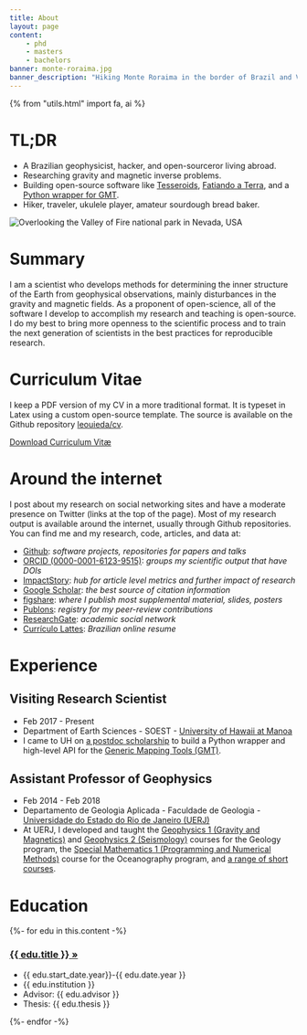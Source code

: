 ```yaml
---
title: About
layout: page
content:
    - phd
    - masters
    - bachelors
banner: monte-roraima.jpg
banner_description: "Hiking Monte Roraima in the border of Brazil and Venezuela."
---
```



{% from "utils.html" import fa, ai %}

# TL;DR

<div class="row">
<div class="col-md-6">
<ul>
<li>A Brazilian geophysicist, hacker, and open-sourceror living abroad.</li>
<li>Researching gravity and magnetic inverse problems.</li>
<li>Building open-source software like
    <a href="http://www.tesseroids.org">Tesseroids</a>,
    <a href="https://www.fatiando.org">Fatiando a Terra</a>,
    and a <a href="https://www.pygmt.org">Python wrapper for GMT</a>.
</li>
<li>Hiker, traveler, ukulele player, amateur sourdough bread baker.</li>
</ul>
</div>
<div class="col-md-6">
<img src="/images/banner/valley-of-fire.jpg"
     title="Overlooking the Valley of Fire national park in Nevada, USA"
     style="">
</div>
</div>

# Summary

I am a scientist who develops methods for determining the inner structure of the Earth
from geophysical observations, mainly disturbances in the gravity and magnetic fields.
As a proponent of open-science, all of the software I develop to
accomplish my research and teaching is open-source.
I do my best to bring more openness to the scientific process and to train the next
generation of scientists in the best practices for reproducible research.

# Curriculum Vitae

I keep a PDF version of my CV in a more traditional format.
It is typeset in Latex using a custom open-source template.
The source is available on the Github repository
[leouieda/cv](https://github.com/leouieda/cv).

[<i class="fa fa-file-pdf-o"></i> Download Curriculum Vitæ ](https://github.com/leouieda/cv/raw/pdf/leonardo_uieda_cv.pdf)


# Around the internet

I post about my research on social networking sites and have a moderate
presence on Twitter (links at the top of the page).
Most of my research output is available around the internet, usually through
Github repositories.
You can find me and my research, code, articles, and data at:

<ul class="fa-ul">

<li><i class="fa-li fa fa-github fa-fw"></i>
<a href="https://github.com/leouieda">Github</a>:
<em>software projects, repositories for papers and talks</em>
</li>

<li><i class="fa-li ai ai-orcid fa-fw"></i>
<a href="http://orcid.org/0000-0001-6123-9515">ORCID (0000-0001-6123-9515)</a>:
<em>groups my scientific output that have DOIs</em>
</li>

<li><i class="fa-li ai ai-impactstory fa-fw"></i>
<a href="https://impactstory.org/u/0000-0001-6123-9515">ImpactStory</a>:
<em>hub for article level metrics and further impact of research</em>
</li>

<li><i class="fa-li ai ai-google-scholar fa-fw"></i>
<a href="http://scholar.google.com.br/citations?user=qfmPrUEAAAAJ">Google Scholar</a>:
<em>the best source of citation information</em>
</li>

<li><i class="fa-li ai ai-figshare fa-fw"></i>
<a href="http://figshare.com/authors/Leonardo%20Uieda/97471">figshare</a>:
<em>where I publish most supplemental material, slides, posters</em>
</li>

<li><i class="fa-li ai ai-publons fa-fw"></i>
<a href="https://publons.com/a/1328468/">Publons</a>:
<em>registry for my peer-review contributions</em>
</li>

<li><i class="fa-li ai ai-researchgate fa-fw"></i>
<a href="https://www.researchgate.net/profile/Leonardo_Uieda">ResearchGate</a>:
<em>academic social network</em>
</li>

<li><i class="fa-li ai ai-lattes fa-fw"></i>
<a href="http://lattes.cnpq.br/8939551682050504">Currículo Lattes</a>:
<em>Brazilian online resume</em>
</li>

</ul>


# Experience

## Visiting Research Scientist

<ul class="fa-ul">
    <li><i class="fa-li fa fa-calendar fa-fw"></i>
        Feb 2017 - Present
    </li>
    <li><i class="fa-li fa fa-university fa-fw"></i>
        Department of Earth Sciences -
        SOEST -
        <a href="http://www.soest.hawaii.edu/GG/index.html">University of
        Hawaii at Manoa</a>
    </li>
    <li><i class="fa-li fa fa-info-circle fa-fw"></i>
        I came to UH on <a href="/blog/hawaii-gmt-postdoc.html">a
        postdoc scholarship</a> to build a Python wrapper and high-level API
        for the <a href="http://gmt.soest.hawaii.edu/">Generic Mapping Tools
        (GMT)</a>.
    </li>
</ul>

## Assistant Professor of Geophysics

<ul class="fa-ul">
    <li><i class="fa-li fa fa-calendar fa-fw"></i>
        Feb 2014 - Feb 2018
    </li>
    <li><i class="fa-li fa fa-university fa-fw"></i>
        Departamento de Geologia Aplicada -
        Faculdade de Geologia -
        <a href="http://www.uerj.br">Universidade do Estado do Rio de Janeiro (UERJ)</a>
    </li>
    <li><i class="fa-li fa fa-info-circle fa-fw"></i>
        At UERJ, I developed and taught the
        <a href="/teaching/geofisica1.html">Geophysics 1 (Gravity and
        Magnetics)</a> and
        <a href="/teaching/geofisica2.html">Geophysics 2 (Seismology)</a>
        courses for the Geology program, the
        <a href="/teaching/matematica-especial.html">Special Mathematics 1
        (Programming and Numerical Methods)</a> course for the Oceanography
        program, and <a href="/teaching">a range of short courses</a>.
    </li>
</ul>


# Education

<div>
    {%- for edu in this.content -%}
        <h3><a href="{{ edu.url }}">{{ edu.title }}  »</a></h3>
        <ul class="fa-ul">
            <li><i class="fa-li fa fa-calendar fa-fw"></i>
                {{ edu.start_date.year}}-{{ edu.date.year }}
            </li>
            <li><i class="fa-li fa fa-university fa-fw"></i>
                {{ edu.institution }}
            </li>
            <li><i class="fa-li fa fa-graduation-cap fa-fw"></i>
                Advisor: {{ edu.advisor }}
            </li>
            <li><i class="fa-li fa fa-book fa-fw"></i>
                Thesis: {{ edu.thesis }}
            </li>
        </ul>
    {%- endfor -%}
</div>
